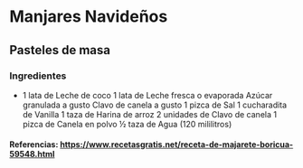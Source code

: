 # Manjares Navideños
## Pasteles de masa
### Ingredientes
-  1 lata de Leche de coco
 1 lata de Leche fresca o evaporada
 Azúcar granulada a gusto
 Clavo de canela a gusto
 1 pizca de Sal
1 cucharadita de Vanilla
 1 taza de Harina de arroz
 2 unidades de Clavo de canela
 1 pizca de Canela en polvo
 ½ taza de Agua (120 mililitros)
#### Referencias: https://www.recetasgratis.net/receta-de-majarete-boricua-59548.html
